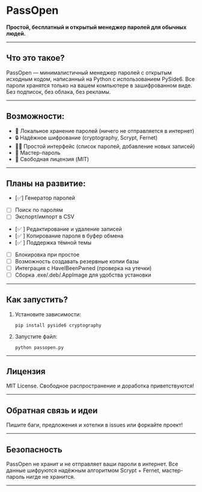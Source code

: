 # PassOpen


**Простой, бесплатный и открытый менеджер паролей для обычных людей.**

---

## Что это такое?

PassOpen — минималистичный менеджер паролей с открытым исходным кодом, написанный на Python с использованием PySide6. Все пароли хранятся только на вашем компьютере в зашифрованном виде.  
Без подписок, без облака, без рекламы.

---

## Возможности:

- 💾 Локальное хранение паролей (ничего не отправляется в интернет)
- 🔒 Надёжное шифрование (cryptography, Scrypt, Fernet)
- 🧑‍💻 Простой интерфейс (список паролей, добавление новых записей)
- 🔐 Мастер-пароль
- 🪪 Свободная лицензия (MIT)

---

## Планы на развитие:

- [✅] Генератор паролей
- [ ] Поиск по паролям
- [ ] Экспорт/импорт в CSV
- [✅ ] Редактирование и удаление записей
- [✅ ] Копирование пароля в буфер обмена
- [✅ ] Поддержка тёмной темы
- [ ] Блокировка при простое
- [ ] Возможность создавать резервные копии базы
- [ ] Интеграция с HaveIBeenPwned (проверка на утечки)
- [ ] Сборка .exe/.deb/.AppImage для удобства установки

---

## Как запустить?

1. Установите зависимости:
    ```
    pip install pyside6 cryptography
    ```
2. Запустите файл:
    ```
    python passopen.py
    ```

---

## Лицензия

MIT License. Свободное распространение и доработка приветствуются!

---

## Обратная связь и идеи

Пишите баги, предложения и хотелки в issues или форкайте проект!

---

## Безопасность

PassOpen не хранит и не отправляет ваши пароли в интернет. Все данные шифруются надёжным алгоритмом Scrypt + Fernet, мастер-пароль нигде не хранится.

---
